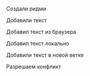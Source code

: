 Создали ридми 

Добавили текст

Добавил текст из браузера

Добавил текст локально

Добавили текст в новой ветке

Разрешаем конфликт

